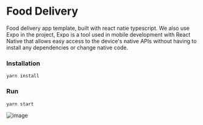 # Food Delivery
Food delivery app template, built with react natie typescript. 
We also use Expo in the project, Expo is a tool used in mobile 
development with React Native that allows easy access to the device's
native APIs without having to install any dependencies or change native
code.

### Installation
`` yarn install ``
### Run
`` yarn start ``

![image](https://drive.google.com/uc?export=view&id=1wvBDsHJlHRshzD2Q_fKaIkYE1z4iFX2c)
